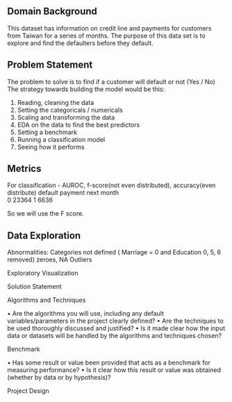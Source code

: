 ## Domain Background
This dataset has information on credit line and payments for customers from Taiwan for a series of months.
The purpose of this data set is to explore and find the defaulters before they default.


## Problem Statement
The problem to solve is to find if a customer will default or not (Yes / No)
The strategy towards building the model would be this:

1. Reading, cleaning the data
2. Setting the categoricals / numericals
3. Scaling and transforming the data
4. EDA on the data to find the best predictors
5. Setting a benchmark
6. Running a classification model
7. Seeing how it performs

## Metrics
For classification - AUROC, f-score(not even distributed), accuracy(even distribute)
default payment next month	
0	23364
1	6636

So we will use the F score.

## Data Exploration
Abnormalities:
   Categories not defined ( Marriage = 0 and Education 0, 5, 6 removed)
   zeroes, NA
   Outliers

Exploratory Visualization




Solution Statement

Algorithms and Techniques

• Are the algorithms you will use, including any default variables/parameters
in the project clearly defined?
• Are the techniques to be used thoroughly discussed and justified?
• Is it made clear how the input data or datasets will be handled by the
algorithms and techniques chosen?

Benchmark

• Has some result or value been provided that acts as a benchmark for
measuring performance?
• Is it clear how this result or value was obtained (whether by data or by
hypothesis)?

Project Design
